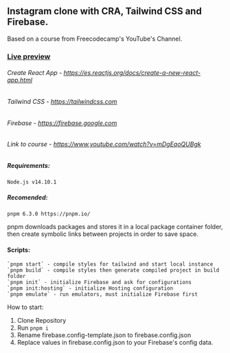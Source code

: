 ## Instagram clone with CRA, Tailwind CSS and Firebase.
Based on a course from Freecodecamp's YouTube's Channel.

### [Live preview](https://instagram.pyscriptbug.com)

###### Create React App - https://es.reactjs.org/docs/create-a-new-react-app.html
###### Tailwind CSS - https://tailwindcss.com
###### Firebase - https://firebase.google.com

###### Link to course - https://www.youtube.com/watch?v=mDgEqoQUBgk

##### Requirements: #####
    Node.js v14.10.1

##### Recomended: #####
    pnpm 6.3.0 https://pnpm.io/

pnpm downloads packages and stores it in a local package container folder, then create symbolic links between projects in order to save space.

#### Scripts: ####
    `pnpm start` - compile styles for tailwind and start local instance
    `pnpm build` - compile styles then generate compiled project in build folder
    `pnpm init` - initialize Firebase and ask for configurations
    `pnpm init:hosting` - initialize Hosting configuration
    `pnpm emulate` - run emulators, must initialize Firebase first

How to start:

1) Clone Repository
2) Run `pnpm i`
3) Rename firebase.config-template.json to firebase.config.json
4) Replace values in firebase.config.json to your Firebase's config data.
